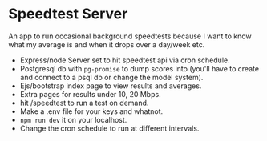 # Speedtest Server

An app to run occasional background speedtests because I want to know what my average is and when it drops over a day/week etc.

* Express/node Server set to hit speedtest api via cron schedule.
* Postgresql db with `pg-promise` to dump scores into (you'll have to create and connect to a psql db or change the model system).
* Ejs/bootstrap index page to view results and averages.
* Extra pages for results under 10, 20 Mbps.
* hit /speedtest to run a test on demand.
* Make a .env file for your keys and whatnot.
* `npm run dev` it on your localhost.
* Change the cron schedule to run at different intervals.
